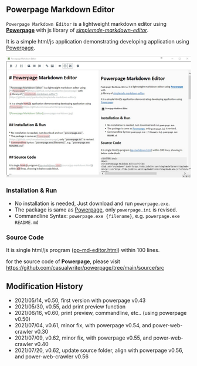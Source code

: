 ## Powerpage Markdown Editor

``Powerpage Markdown Editor`` is a lightweight markdown editor using [**Powerpage**](https://github.com/casualwriter/powerpage) with 
 js library of [*simplemde-markdown-editor*](https://github.com/sparksuite/simplemde-markdown-editor). 
 
 It is a simple html/js application demonstrating developing application using [Powerpage](https://github.com/casualwriter/powerpage).

![Powerpage Markdown Editor](pp-md-editor.jpg "width=80%")


### Installation & Run

* No installation is needed, Just download and run ``powerpage.exe``.
* The package is same as [Powerpage](https://github.com/casualwriter/powerpage), only ``powerpage.ini`` is revised.
* Commandline Syntax: ``powerpage.exe {filename}``, e.g. ``powerpage.exe README.md``


### Source Code

It is single html/js program ([pp-md-editor.html](source/pp-md-editor.html)) within 100 lines.

for the source code of **Powerpage**, please visit https://github.com/casualwriter/powerpage/tree/main/source/src
  
  
## Modification History

* 2021/05/14, v0.50, first version with powerpage v0.43
* 2021/05/30, v0.55, add print preview function
* 2021/06/16, v0.60, print preview, commandline, etc.. (using powerpage v0.50)
* 2021/07/04, v0.61, minor fix, with powerpage v0.54, and power-web-crawler v0.30
* 2021/07/09, v0.62, minor fix, with powerpage v0.55, and power-web-crawler v0.40
* 2021/07/20, v0.62, update source folder, align with powerpage v0.56, and power-web-crawler v0.56
  
